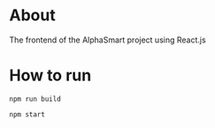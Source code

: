 
# About

The frontend of the AlphaSmart project using React.js

# How to run
`npm run build` 

`npm start`
